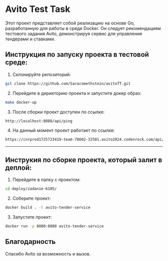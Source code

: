 # Avito Test Task

Этот проект представляет собой реализацию на основе Go, разработанную для работы в среде Docker. Он следует рекомендациям тестового задания Avito, демонстрируя сервис для управления тендерами и ставками.

## Инструкция по запуску проекта в тестовой среде:

1. Склонируйте репозиторий:
```bash
git clone https://github.com/Saracomethstein/avitoTT.git
```

2. Перейдите в дирикторию проекта и запустите докер образ:
```bash
make docker-up
```

3. После сборки проект доступен по ссылке:
```bash
http://localhost:8080/api/ping
```

4. На данный момент проект работает по ссылке:
```bash
https://cnrprod1725723419-team-78602-32501.avito2024.codenrock.com/api/ping
```

---

## Инструкия по сборке проекта, который залит в деплой:
1. Перейдите в папку с проектом:
```bash
cd deploy/zadanie-6105/
```

2. Соберите проект:
```bash
docker build . -t avito-tender-service
```

3. Запустите проект:
```bash
docker run -p 8080:8080 avito-tender-service
```

## Благодарность

Спасибо Avito за возможность и вызов.